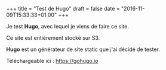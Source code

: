 +++
title = "Test de Hugo"
draft = false
date = "2016-11-09T15:33:33+01:00"
+++

Je test **Hugo**, avec lequel je viens de faire ce site.

Ce site est entièrement stocké sur S3.

**Hugo** est un générateur de site static que j'ai décidé de tester.

Téléchargeable ici : https://gohugo.io
